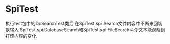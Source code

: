 # SpiTest
执行test包中的DoSearchTest类后
在SpiTest.spi.Search文件内容中不断来回切换输入
SpiTest.spi.DatabaseSearch和SpiTest.spi.FileSearch两个文本能观察到打印内容的变化
